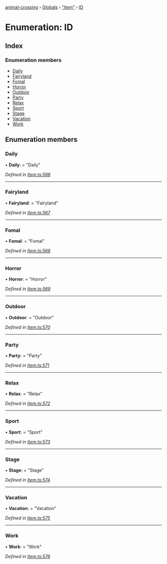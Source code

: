 [animal-crossing](../README.md) › [Globals](../globals.md) › ["Item"](../modules/_item_.md) › [ID](_item_.id.md)

# Enumeration: ID

## Index

### Enumeration members

* [Daily](_item_.id.md#daily)
* [Fairyland](_item_.id.md#fairyland)
* [Fomal](_item_.id.md#fomal)
* [Horror](_item_.id.md#horror)
* [Outdoor](_item_.id.md#outdoor)
* [Party](_item_.id.md#party)
* [Relax](_item_.id.md#relax)
* [Sport](_item_.id.md#sport)
* [Stage](_item_.id.md#stage)
* [Vacation](_item_.id.md#vacation)
* [Work](_item_.id.md#work)

## Enumeration members

###  Daily

• **Daily**: = "Daily"

*Defined in [Item.ts:566](https://github.com/Norviah/animal-crossing/blob/ee641cf/module/types/Item.ts#L566)*

___

###  Fairyland

• **Fairyland**: = "Fairyland"

*Defined in [Item.ts:567](https://github.com/Norviah/animal-crossing/blob/ee641cf/module/types/Item.ts#L567)*

___

###  Fomal

• **Fomal**: = "Fomal"

*Defined in [Item.ts:568](https://github.com/Norviah/animal-crossing/blob/ee641cf/module/types/Item.ts#L568)*

___

###  Horror

• **Horror**: = "Horror"

*Defined in [Item.ts:569](https://github.com/Norviah/animal-crossing/blob/ee641cf/module/types/Item.ts#L569)*

___

###  Outdoor

• **Outdoor**: = "Outdoor"

*Defined in [Item.ts:570](https://github.com/Norviah/animal-crossing/blob/ee641cf/module/types/Item.ts#L570)*

___

###  Party

• **Party**: = "Party"

*Defined in [Item.ts:571](https://github.com/Norviah/animal-crossing/blob/ee641cf/module/types/Item.ts#L571)*

___

###  Relax

• **Relax**: = "Relax"

*Defined in [Item.ts:572](https://github.com/Norviah/animal-crossing/blob/ee641cf/module/types/Item.ts#L572)*

___

###  Sport

• **Sport**: = "Sport"

*Defined in [Item.ts:573](https://github.com/Norviah/animal-crossing/blob/ee641cf/module/types/Item.ts#L573)*

___

###  Stage

• **Stage**: = "Stage"

*Defined in [Item.ts:574](https://github.com/Norviah/animal-crossing/blob/ee641cf/module/types/Item.ts#L574)*

___

###  Vacation

• **Vacation**: = "Vacation"

*Defined in [Item.ts:575](https://github.com/Norviah/animal-crossing/blob/ee641cf/module/types/Item.ts#L575)*

___

###  Work

• **Work**: = "Work"

*Defined in [Item.ts:576](https://github.com/Norviah/animal-crossing/blob/ee641cf/module/types/Item.ts#L576)*
